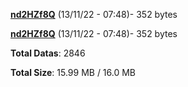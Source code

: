 [**nd2HZf8Q**](/data/nd2HZf8Q.txt) (13/11/22 - 07:48)- 352 bytes

[**nd2HZf8Q**](/data/nd2HZf8Q.txt) (13/11/22 - 07:48)- 352 bytes

**Total Datas**: 2846

**Total Size**: 15.99 MB / 16.0 MB